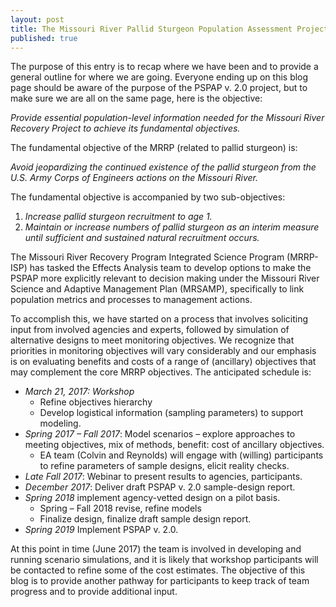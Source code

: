 ```yaml
---
layout: post
title: The Missouri River Pallid Sturgeon Population Assessment Project v. 2.0 process
published: true
---
```

The purpose of this entry is to recap where we have been and to provide a general outline for where we are going. Everyone ending up on this blog page should be aware of the purpose of the PSPAP v. 2.0 project, but to make sure we are all on the same page, here is the objective:

*Provide essential population-level information needed for the Missouri River Recovery Project to achieve its fundamental objectives.*  

The fundamental objective of the MRRP (related to pallid sturgeon) is:

*Avoid jeopardizing the continued existence of the pallid sturgeon from the U.S. Army Corps of Engineers actions on the Missouri River.*
 
The fundamental objective is accompanied by two sub-objectives:

1. *Increase pallid sturgeon recruitment to age 1.*
2. *Maintain or increase numbers of pallid sturgeon as an interim measure until sufficient and sustained natural recruitment occurs.* 


The Missouri River Recovery Program Integrated Science Program (MRRP-ISP) has tasked the Effects Analysis team to develop options to make the PSPAP more explicitly relevant to decision making under the Missouri River Science and Adaptive Management Plan (MRSAMP), specifically to link population metrics and processes to management actions.

To accomplish this, we have started on a process that involves soliciting input from involved agencies and experts, followed by simulation of alternative designs to meet monitoring objectives. We recognize that priorities in monitoring objectives will vary considerably and our emphasis is on evaluating benefits and costs of a range of (ancillary) objectives that may complement the core MRRP objectives. The anticipated schedule is:

* *March 21, 2017: Workshop*
    * Refine objectives hierarchy
    * Develop logistical information (sampling parameters) to support modeling.
* *Spring 2017 – Fall 2017*: Model scenarios – explore approaches to meeting objectives, mix of methods, benefit: cost of ancillary objectives.
    * EA team (Colvin and Reynolds) will engage with (willing) participants to refine parameters of sample designs, elicit reality checks.
* *Late Fall 2017*: Webinar to present results to agencies, participants.
* *December 2017*: Deliver draft PSPAP v. 2.0 sample-design report.
* *Spring 2018* implement agency-vetted design on a pilot basis.
    * Spring – Fall 2018 revise, refine models 
    * Finalize design, finalize draft sample design report.
* *Spring 2019* Implement PSPAP v. 2.0.

At this point in time (June 2017) the team is involved in developing and running scenario simulations, and it is likely that workshop participants will be contacted to refine some of the cost estimates. The objective of this blog is to provide another pathway for participants to keep track of team progress and to provide additional input. 





